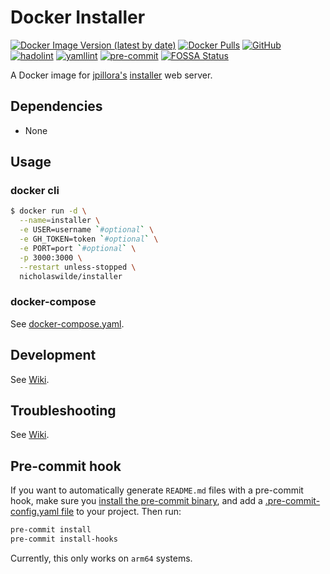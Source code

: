 # Docker Installer
[![Docker Image Version (latest by date)](https://img.shields.io/docker/v/nicholaswilde/installer)](https://hub.docker.com/r/nicholaswilde/installer)
[![Docker Pulls](https://img.shields.io/docker/pulls/nicholaswilde/installer)](https://hub.docker.com/r/nicholaswilde/installer)
[![GitHub](https://img.shields.io/github/license/nicholaswilde/docker-installer)](./LICENSE)
[![hadolint](https://github.com/nicholaswilde/docker-installer/workflows/hadolint/badge.svg?branch=main)](https://github.com/nicholaswilde/docker-installer/actions?query=workflow%3Ahadolint)
[![yamllint](https://github.com/nicholaswilde/docker-installer/workflows/yamllint/badge.svg?branch=main)](https://github.com/nicholaswilde/docker-installer/actions?query=workflow%3Ayamllint)
[![pre-commit](https://img.shields.io/badge/pre--commit-enabled-brightgreen?logo=pre-commit&logoColor=white)](https://github.com/pre-commit/pre-commit)
[![FOSSA Status](https://app.fossa.com/api/projects/git%2Bgithub.com%2Fnicholaswilde%2Fdocker-installer.svg?type=shield)](https://app.fossa.com/projects/git%2Bgithub.com%2Fnicholaswilde%2Fdocker-installer?ref=badge_shield)

A Docker image for [jpillora's](https://github.com/jpillora) [installer](https://github.com/jpillora/installer) web server.

## Dependencies

* None

## Usage

### docker cli
```bash
$ docker run -d \
  --name=installer \
  -e USER=username `#optional` \
  -e GH_TOKEN=token `#optional` \
  -e PORT=port `#optional` \
  -p 3000:3000 \
  --restart unless-stopped \
  nicholaswilde/installer
```

### docker-compose

See [docker-compose.yaml](./docker-compose.yaml).

## Development

See [Wiki](https://github.com/nicholaswilde/docker-template/wiki/Development).

## Troubleshooting

See [Wiki](https://github.com/nicholaswilde/docker-template/wiki/Troubleshooting).

## Pre-commit hook

If you want to automatically generate `README.md` files with a pre-commit hook, make sure you
[install the pre-commit binary](https://pre-commit.com/#install), and add a [.pre-commit-config.yaml file](./.pre-commit-config.yaml)
to your project. Then run:

```bash
pre-commit install
pre-commit install-hooks
```
Currently, this only works on `arm64` systems.
